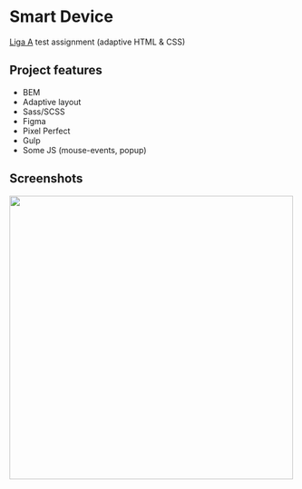 # Smart Device
[Liga A](https://www.liga-a.ru/) test assignment (adaptive HTML & CSS)

## Project features
* BEM
* Adaptive layout
* Sass/SCSS
* Figma
* Pixel Perfect
* Gulp
* Some JS (mouse-events, popup)

## Screenshots
<img src="https://user-images.githubusercontent.com/46898622/100606977-4504ad00-331b-11eb-871f-df0c1d571451.png" width="500">
